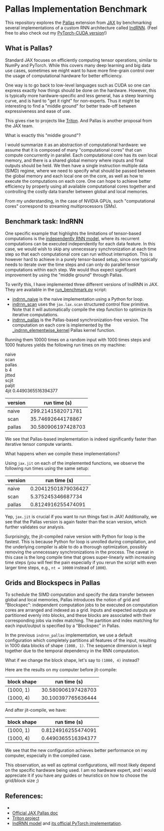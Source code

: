 # Pallas Implementation Benchmark

This repository explores the [Pallas](https://docs.jax.dev/en/latest/pallas/index.html) extension from [JAX](https://github.com/jax-ml/jax) by benchmarking several implementations of a custom RNN architecture called [IndRNN](https://arxiv.org/abs/1803.04831). (Feel free to also check out my [PyTorch-CUDA version](https://github.com/ysngshn/torch-indrnn)!)

## What is Pallas?

Standard JAX focuses on efficiently computing tensor operations, similar to NumPy and PyTorch. While this covers many deep learning and big data use cases, sometimes we might want to have more fine-grain control over the usage of computational hardware for better efficiency.

One way is to go back to low-level languages such as CUDA so one can express exactly how things should be done on the hardware. However, this is typically more hardware-specific and less general, has a steep learning curve, and is hard to "get it right" for non-experts. Thus it might be interesting to find a "middle ground" for better trade-off between expressiveness and ease of use.

This gives rise to projects like [Triton](https://github.com/triton-lang/triton). And Pallas is another proposal from the JAX team.

What is exactly this "middle ground"?

I would summarize it as an abstraction of computational hardware: we assume that it is composed of many "computational cores" that can compute concurrently in parallel. Each computational core has its own local memory, and there is a shared global memory where inputs and final outputs should be held. We then have a single instruction multiple data (SIMD) regime, where we need to specify what should be passed between the global memory and each local one on the core, as well as how to execute the computations on each core. One can hope to achieve better efficiency by properly using all available computational cores together and controlling the costly data transfer between global and local memories.

From my understanding, in the case of NVIDIA GPUs, such "computational cores" correspond to streaming multiprocessors (SMs).

## Benchmark task: IndRNN

One specific example that highlights the limitations of tensor-based computations is the [independently RNN model](https://arxiv.org/abs/1803.04831), where its recurrent computations can be executed independently for each data feature. In this case, we would wish to skip any unnecessary synchronization at each time step so that each computational core can run without interruption. This is however hard to achieve in a purely tensor-based setup, since one typically needs to iterate over the time steps and can only do parallel tensor computations within each step. We would thus expect significant improvement by using the "middle ground" through Pallas.

To verify this, I have implemented three different versions of IndRNN in JAX. They are available in the [run_benchmark.py](./run_benchmark.py) script:

- [indrnn_naive](./run_benchmark.py#L53) is the naive implementation using a Python for loop.
- [indrnn_scan](./run_benchmark.py#L87) uses the `jax.lax.scan` structured control flow primitive. Note that it will automatically compile the step function to optimize its iterative computations.
- [indrnn_pallas](./run_benchmark.py#L120) is the Pallas-based synchronization-free version. The computation on each core is implemented by the [_indrnn_elementwise_kernel](./run_benchmark.py#L23) Pallas kernel function.

Running them 10000 times on a random input with 1000 times steps and 1000 features yields the following run times on my machine:

naive	 
scan	 
pallas	 
b 4	 
jitted	 
scjit	 
paljit	 
4jit	 0.4490365516394377

| version | run time (s)       |
|---------|--------------------|
| naive   | 299.2141582071781  |
| scan    | 35.74692644178867  |
| pallas  | 30.580906197428703 |

We see that Pallas-based implementation is indeed significantly faster than iterative tensor compute variants.

What happens when we compile these implementations?

Using `jax.jit` on each of the implemented functions, we observe the following run times using the same setup:

| version | run time (s)        |
|---------|---------------------|
| naive   | 0.20412501879036427 |
| scan    | 5.375245346687734   |
| pallas  | 0.8124916255474091  |

Yep, `jax.jit` is crucial if you want to run things fast in JAX! Additionally, we see that the Pallas version is again faster than the scan version, which further validates our analysis.

Surprisingly, the jit-compiled naive version with Python for loop is the fastest. This is because Python for loop is unrolled during compilation, and the underlying compiler is able to do a thorough optimization, possibly removing the unnecessary synchronizations in the process. The caveat in this case is the long compile time that grows super-linearly with increasing time steps (you will feel the pain especially if you rerun the script with even larger time steps, e.g., `nt = 10000` instead of `1000`).

## Grids and Blockspecs in Pallas

To schedule the SIMD computation and specify the data transfer between global and local memories, Pallas introduces the notion of grid and "Blockspec": independent computation jobs to be executed on computation cores are arranged and indexed as a grid. Inputs and expected outputs are partitioned evenly into blocks, and these blocks are associated with their corresponding jobs via index matching. The partition and index matching for each input/output is specified by a "Blockspec" in Pallas.

In the previous `indrnn_pallas` implementation, we use a default configuration which completely partitions all features of the input, resulting in 1000 data blocks of shape `(1000, 1)`. The sequence dimension is kept together due to the temporal dependency in the RNN computation.

What if we change the block shape, let's say to `(1000, 4)` instead?

Here are the results on my computer before jit-compile:

| block shape | run time (s)       |
|-------------|--------------------|
| (1000, 1)   | 30.580906197428703 |
| (1000, 4)   | 30.100397765636444 |

And after jit-compile, we have:

| block shape | run time (s)       |
|-------------|--------------------|
| (1000, 1)   | 0.8124916255474091 |
| (1000, 4)   | 0.4490365516394377 |

We see that the new configuration achieves better performance on my computer, especially in the compiled case.

This observation, as well as optimal configurations, will most likely depend on the specific hardware being used. I am no hardware expert, and I would appreciate it if you have any guides or heuristics on how to choose the grid/block size ;)

## References:
- 
- [Official JAX Pallas doc](https://docs.jax.dev/en/latest/pallas/index.html)
- [Triton project](https://github.com/triton-lang/triton)
- [IndRNN model](https://arxiv.org/abs/1803.04831) and [its official PyTorch implementation](https://github.com/Sunnydreamrain/IndRNN_pytorch).